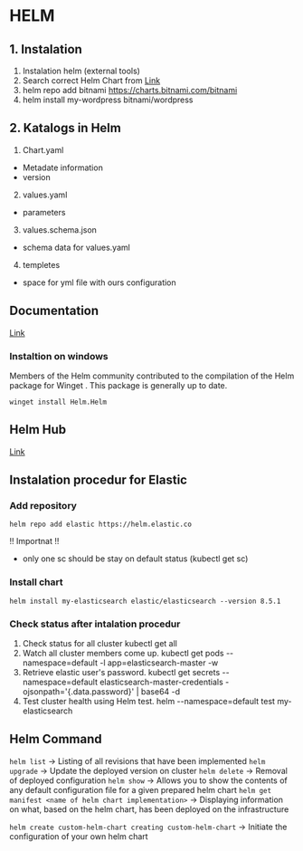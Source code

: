 # HELM

## 1. Instalation

1) Instalation helm (external tools)
2) Search correct Helm Chart from [Link](https://artifacthub.io/)
3) helm repo add bitnami https://charts.bitnami.com/bitnami
4) helm install my-wordpress bitnami/wordpress

## 2. Katalogs in Helm

1) Chart.yaml
- Metadate information
- version

2) values.yaml
- parameters

3) values.schema.json
- schema data for values.yaml

4) templetes
- space for yml file with ours configuration

## Documentation

[Link](https://helm.sh/docs/intro/install/)

### Instaltion on windows

Members of the Helm community contributed to the compilation of the Helm package for Winget . This package is generally up to date.

``winget install Helm.Helm``

## Helm Hub

[Link](https://artifacthub.io/)

## Instalation procedur for Elastic

### Add repository

``helm repo add elastic https://helm.elastic.co``

!! Importnat !!
- only one sc should be stay on default status (kubectl get sc)

### Install chart

``helm install my-elasticsearch elastic/elasticsearch --version 8.5.1``

### Check status after intalation procedur
1. Check status for all cluster
  kubectl get all
2. Watch all cluster members come up.
  kubectl get pods --namespace=default -l app=elasticsearch-master -w
3. Retrieve elastic user's password.
  kubectl get secrets --namespace=default elasticsearch-master-credentials -ojsonpath='{.data.password}' | base64 -d
4. Test cluster health using Helm test.
  helm --namespace=default test my-elasticsearch

## Helm Command

``helm list`` -> Listing of all revisions that have been implemented
``helm upgrade`` -> Update the deployed version on cluster
``helm delete`` -> Removal of deployed configuration
``helm show`` -> Allows you to show the contents of any default configuration file for a given prepared helm chart
``helm get manifest <name of helm chart implementation>`` -> Displaying information on what, based on the helm chart, has been deployed on the infrastructure

``helm create custom-helm-chart creating custom-helm-chart`` -> Initiate the configuration of your own helm chart